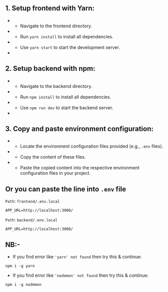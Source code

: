  
## 1. Setup frontend with Yarn:
 *    - Navigate to the frontend directory.
 *    - Run `yarn install` to install all dependencies.
 *    - Use `yarn start` to start the development server.
 *
## 2. Setup backend with npm:
 *    - Navigate to the backend directory.
 *    - Run `npm install` to install all dependencies.
 *    - Use `npm run dev` to start the backend server.
 *
## 3. Copy and paste environment configuration:
 *    - Locate the environment configuration files provided (e.g., `.env` files).
 *    - Copy the content of these files.
 *    - Paste the copied content into the respective environment configuration files in your project.

## Or you can paste the line into `.env` file

`Path`: `frontend/.env.local`
 ```
 APP_URL=http://localhost:3000/
 ```
 `Path`: `backend/.env.local`
 ```
 APP_URL=http://localhost:3000/
 ```
 

## NB:-

 * If you find error like `'yarn' not found` then try this & continue:
 ```
 npm i -g yarn
 ```
 * If you find error like `'nodemon' not found` then try this & continue:
 ```
 npm i -g nodemon
 ```